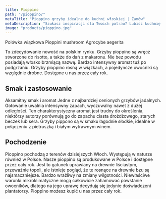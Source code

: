 ```yaml
---
title: Pioppino
path: "/pioppino/"
metaTitle: "Pioppino grzyby idealne do kuchni włoskiej | Zamów"
metaDescription: "Szukasz inspiracji dla Twoich potraw? Lubisz kuchnię włoską, rissotto i dania z past? Poznaj wspaniały smak grzybów pioppino. Zamów na naszej stronie."
image: "products/pioppino.jpg"
---
```


Polówka wiązkowa
Pioppini mushroom
Agrocybe aegerita

To zdecydowanie nowość na polskim rynku. Grzyby pioppino są wręcz stworzone do risotto, a także do dań z makaronu. Nie bez powodu posiadają włosko brzmiącą nazwę. Bardzo intensywny aromat tuż po podgrzaniu. Grzyby pioppino rosną w wiązkach, a pojedyncze owocniki są względnie drobne. Dostępne u nas przez cały rok.

## Smak i zastosowanie
Aksamitny smak i aromat Jedne z najbardziej cenionych grzybów jadalnych. Gotowanie uwalnia intensywny zapach, wyczuwalny nawet z dużej odległości. Ten charakterystyczny aromat jest trudny do określenia, niektórzy autorzy porównują go do zapachu ciasta drożdżowego, starych beczek lub sera. Grzyby pippono są w smaku łagodnie słodkie, idealne w połączeniu z pietruszką i białym wytrawnym winem.

## Pochodzenie
Pioppino pochodzą z terenów dzisiejszych Włoch. Występują w naturze również w Polsce. Nasze pioppino są produkowane w Polsce i dostępne przez cały rok. Jest to gatunek uprawiany na drewnie liściastym, przeważnie topoli, ale istnieje pogląd, że te rosnące na drewnie bzu są najsmaczniejsze. Bardzo wrażliwy na zmiany wilgotności. Niewłaściwe warunki mikroklimatyczne mogą całkowicie zahamować powstanie owocników, dlatego na jego uprawę decydują się jedynie doświadczeni plantatorzy. Pioppino możesz kupić u nas przez cały rok.